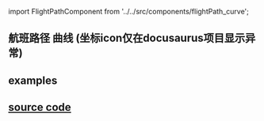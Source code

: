 import FlightPathComponent from '../../src/components/flightPath_curve';

## 航班路径 曲线 (坐标icon仅在docusaurus项目显示异常)

## examples

<FlightPathComponent/>

## [source code](https://github.com/z9956/Notes/blob/main/src/utils/航班路径_曲线.html)
